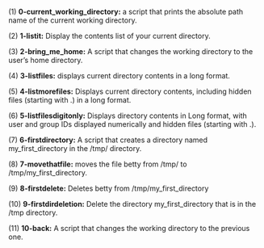 (1) **0-current_working_directory:** a script that prints the absolute path name of the current working directory.

(2) **1-listit:** Display the contents list of your current directory.

(3) **2-bring_me_home:** A script that changes the working directory to the user’s home directory.

(4) **3-listfiles:** displays current directory contents in a long format.

(5) **4-listmorefiles:** Displays current directory contents, including hidden files (starting with .) in a long format.

(6) **5-listfilesdigitonly:** Displays directory contents in Long format, with user and group IDs displayed numerically and hidden files (starting with .).

(7) **6-firstdirectory:** A script that creates a directory named my_first_directory in the /tmp/ directory.

(8) **7-movethatfile:** moves the file betty from /tmp/ to /tmp/my_first_directory.

(9) **8-firstdelete:** Deletes betty from /tmp/my_first_directory

(10) **9-firstdirdeletion:** Delete the directory my_first_directory that is in the /tmp directory.

(11) **10-back:** A script that changes the working directory to the previous one.
